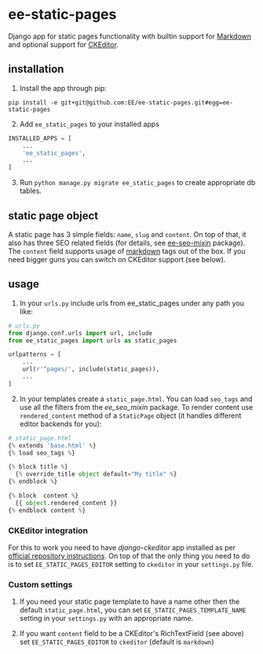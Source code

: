 # ee-static-pages
Django app for static pages functionality with builtin support for [Markdown](http://commonmark.org/) and optional support for [CKEditor](https://github.com/django-ckeditor/django-ckeditor).

## installation

1. Install the app through pip:

  ```
  pip install -e git+git@github.com:EE/ee-static-pages.git#egg=ee-static-pages
  ```

2. Add `ee_static_pages` to your installed apps

  ```python
  INSTALLED_APPS = [
      ...
      'ee_static_pages',
      ...
  ]
  ```

3. Run `python manage.py migrate ee_static_pages` to create appropriate db tables.

## static page object

A static page has 3 simple fields: `name`, `slug` and `content`. On top of that, it also has three SEO related fields (for details, see [ee-seo-mixin](https://github.com/EE/ee-seo-mixin/) package). The `content` field supports usage of [markdown](http://commonmark.org/) tags out of the box. If you need bigger guns you can switch on CKEditor support (see below).

## usage

1. In your `urls.py` include urls from ee_static_pages under any path you like:

  ```python
  # urls.py
  from django.conf.urls import url, include
  from ee_static_pages import urls as static_pages

  urlpatterns = [
      ...
      url(r'^pages/', include(static_pages)),
      ...
  ]
  ```

2. In your templates create a `static_page.html`. You can load `seo_tags` and use all the filters from the _ee_seo_mixin_ package. To render content use `rendered_content` method of a `StaticPage` object (it handles different editor backends for you):

  ```python
  # static_page.html
  {% extends 'base.html' %}
  {% load seo_tags %}

  {% block title %}
    {% override_title object default="My title" %}
  {% endblock %}

  {% block  content %}
    {{ object.rendered_content }}
  {% endblock content %}

  ```



### CKEditor integration

For this to work you need to have _django-ckeditor_ app installed as per [official repository instructions](https://github.com/django-ckeditor/django-ckeditor#installation). On top of that the only thing you need to do is to set `EE_STATIC_PAGES_EDITOR` setting to `ckeditor` in your `settings.py` file.

### Custom settings

1. If you need your static page template to have a name other then the default `static_page.html`, you can set `EE_STATIC_PAGES_TEMPLATE_NAME` setting in your `settings.py` with an appropriate name.

2. If you want `content` field to be a CKEditor's RichTextField (see above) set `EE_STATIC_PAGES_EDITOR` to `ckeditor` (default is `markdown`)
